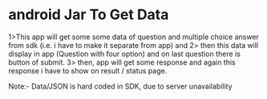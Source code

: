 # android Jar To Get Data

1>This app will get some some data of question and multiple choice answer from sdk (i.e. i have to make it separate from app) and
2> then this data  will display in app (Question with four option) and on last question there is button of submit.
3> then, app will get some response and again this response i have to show on result / status page.


Note:- Data/JSON is hard coded in SDK, due to server unavailability 
